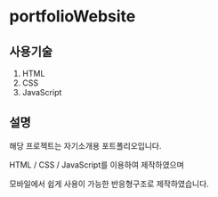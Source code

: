 # portfolioWebsite
<h2>사용기술</h2>
<ol>
<li>HTML </li>
<li>CSS </li>
<li>JavaScript </li>
</ol>

<h2>설명</h2>
<p>해당 프로젝트는 자기소개용 포트폴리오입니다.<p>
<p>HTML / CSS / JavaScript를 이용하여 제작하였으며</p>
<p>모바일에서 쉽게 사용이 가능한 반응형구조로 제작하였습니다.</p>

